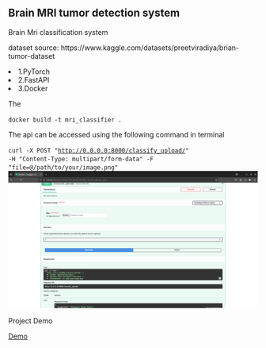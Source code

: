 ## Brain MRI tumor detection system


<html>
<head>Brain Mri classification system</head>
<body>
<p>dataset source: https://www.kaggle.com/datasets/preetviradiya/brian-tumor-dataset</p>
<p>
<li>1.PyTorch</li>
<li>2.FastAPI</li>
<li>3.Docker</li>
<p>The </p>
<code>docker build -t mri_classifier .</code>

<p>The api can be accessed using the following command in terminal</p>

<code>curl -X POST "http://0.0.0.0:8000/classify_upload/" -H "Content-Type: multipart/form-data" -F "file=@/path/to/your/image.png"
</code>
<img src="./assets/Screenshot from 2024-10-17 12-48-25.png"></img>

<p><strog>Project Demo</strog></p>

[Demo]("https://github.com/VikhyatChoppa18/Brain_Tumor_Classifier_/blob/00e3eee6db2cefdfb6ce92d32d4002048468dcd3/assets/Screencast%20from%2010-17-2024%2012_59_57%20PM.webm")
</body>


</html>
